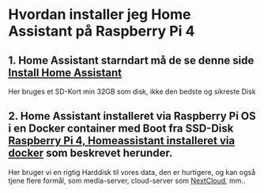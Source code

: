 # Hvordan installer jeg Home Assistant på  Raspberry Pi 4
## 1. Home Assistant starndart må de se denne side [Install Home Assistant](https://www.home-assistant.io/getting-started/)
Her bruges et SD-Kort min 32GB som disk, ikke den bedste og sikreste Disk
## 2. Home Assistant installeret via Raspberry Pi OS i en Docker container med Boot fra SSD-Disk [Raspberry Pi 4, Homeassistant installeret via docker](https://github.com/mstedet/ESP32-2020/blob/master/Raspberry%20Pi%20Configuration/Rasberry%20Pi%204%20med%20docker%20og%20Homeassistant/Raspberry%20Pi%204%204GB%20Boot%20fra%20SSD.md#raspberry-pi-4-homeassistant-installeret-via-docker) som beskrevet herunder.
Her bruger vi en rigtig Harddisk til vores data, den er hurtigere, og kan også tjene flere formål, som media-server, cloud-server som [NextCloud](https://nextcloud.com/athome/), mm..
